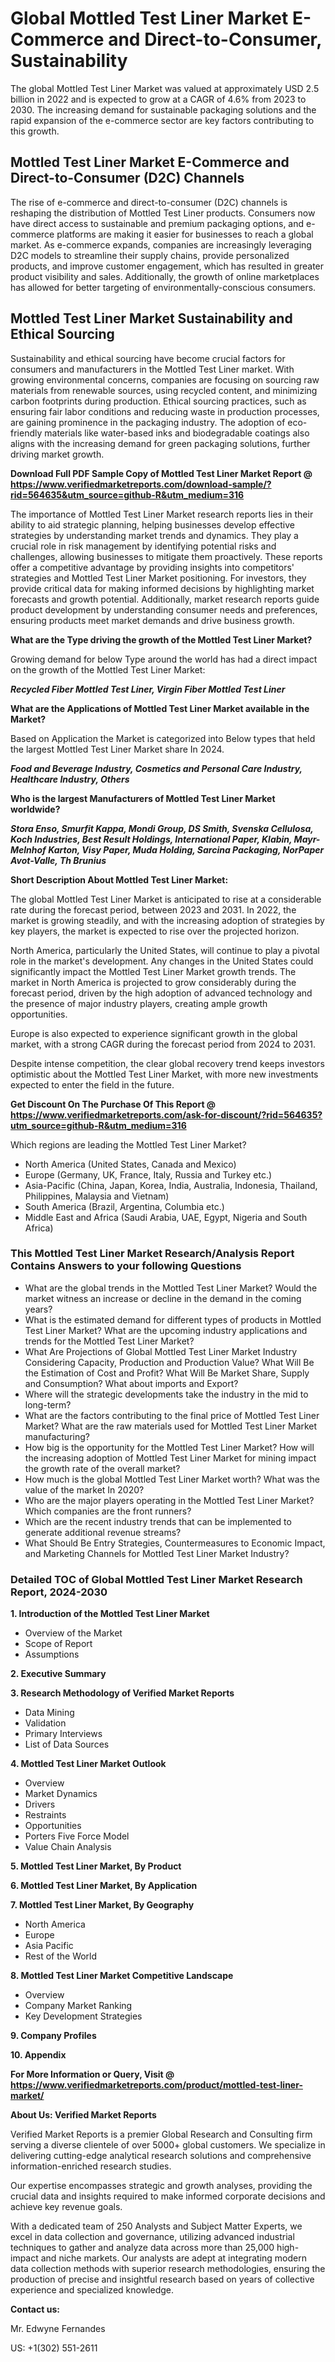 <h1>Global Mottled Test Liner Market E-Commerce and Direct-to-Consumer, Sustainability</h1><p class=""><p>The global Mottled Test Liner Market was valued at approximately USD 2.5 billion in 2022 and is expected to grow at a CAGR of 4.6% from 2023 to 2030. The increasing demand for sustainable packaging solutions and the rapid expansion of the e-commerce sector are key factors contributing to this growth.</p><h2>Mottled Test Liner Market E-Commerce and Direct-to-Consumer (D2C) Channels</h2><p>The rise of e-commerce and direct-to-consumer (D2C) channels is reshaping the distribution of Mottled Test Liner products. Consumers now have direct access to sustainable and premium packaging options, and e-commerce platforms are making it easier for businesses to reach a global market. As e-commerce expands, companies are increasingly leveraging D2C models to streamline their supply chains, provide personalized products, and improve customer engagement, which has resulted in greater product visibility and sales. Additionally, the growth of online marketplaces has allowed for better targeting of environmentally-conscious consumers.</p><h2>Mottled Test Liner Market Sustainability and Ethical Sourcing</h2><p>Sustainability and ethical sourcing have become crucial factors for consumers and manufacturers in the Mottled Test Liner market. With growing environmental concerns, companies are focusing on sourcing raw materials from renewable sources, using recycled content, and minimizing carbon footprints during production. Ethical sourcing practices, such as ensuring fair labor conditions and reducing waste in production processes, are gaining prominence in the packaging industry. The adoption of eco-friendly materials like water-based inks and biodegradable coatings also aligns with the increasing demand for green packaging solutions, further driving market growth.</p></p><p class=""><strong>Download Full PDF Sample Copy of Mottled Test Liner Market Report @ <a href="https://www.verifiedmarketreports.com/download-sample/?rid=564635&utm_source=github-R&utm_medium=316" target="_blank">https://www.verifiedmarketreports.com/download-sample/?rid=564635&utm_source=github-R&utm_medium=316</a></strong></p><p>The importance of&nbsp;Mottled Test Liner Market research reports lies in their ability to aid strategic planning, helping businesses develop effective strategies by understanding market trends and dynamics. They play a crucial role in risk management by identifying potential risks and challenges, allowing businesses to mitigate them proactively. These reports offer a competitive advantage by providing insights into competitors' strategies and Mottled Test Liner Market positioning. For investors, they provide critical data for making informed decisions by highlighting market forecasts and growth potential. Additionally, market research reports guide product development by understanding consumer needs and preferences, ensuring products meet market demands and drive business growth.</p><p><strong>What are the&nbsp;Type driving the growth of the Mottled Test Liner Market?</strong></p><p id="" class="">Growing demand for below Type around the world has had a direct impact on the growth of the Mottled Test Liner Market:</p><p class=""><em><strong>Recycled Fiber Mottled Test Liner, Virgin Fiber Mottled Test Liner</strong></em></p><p class=""><strong>What are the&nbsp;Applications&nbsp;of Mottled Test Liner Market available in the Market?</strong></p><p id="" class="">Based on Application the Market is categorized into Below types that held the largest Mottled Test Liner Market share In 2024.</p><p class=""><em><strong>Food and Beverage Industry, Cosmetics and Personal Care Industry, Healthcare Industry, Others</strong></em></p><p class=""><strong>Who is the largest Manufacturers of Mottled Test Liner Market worldwide?</strong></p><p><em><strong>Stora Enso, Smurfit Kappa, Mondi Group, DS Smith, Svenska Cellulosa, Koch Industries, Best Result Holdings, International Paper, Klabin, Mayr-Melnhof Karton, Visy Paper, Muda Holding, Sarcina Packaging, NorPaper Avot-Valle, Th Brunius</strong></em></p><p id="" class=""><strong>Short Description About Mottled Test Liner Market:</strong></p><p>The global Mottled Test Liner Market is anticipated to rise at a considerable rate during the forecast period, between 2023 and 2031. In 2022, the market is growing steadily, and with the increasing adoption of strategies by key players, the market is expected to rise over the projected horizon.</p><p>North America, particularly the United States, will continue to play a pivotal role in the market's development. Any changes in the United States could significantly impact the Mottled Test Liner Market growth trends. The market in North America is projected to grow considerably during the forecast period, driven by the high adoption of advanced technology and the presence of major industry players, creating ample growth opportunities.</p><p>Europe is also expected to experience significant growth in the global market, with a strong CAGR during the forecast period from 2024 to 2031.</p><p>Despite intense competition, the clear global recovery trend keeps investors optimistic about the Mottled Test Liner Market, with more new investments expected to enter the field in the future.</p><p id="" class=""><strong>Get Discount On The Purchase Of This Report @ <a href="https://www.verifiedmarketreports.com/ask-for-discount/?rid=564635?utm_source=github-R&utm_medium=316" target="_blank">https://www.verifiedmarketreports.com/ask-for-discount/?rid=564635?utm_source=github-R&utm_medium=316</a></strong></p><p class="">Which regions are leading the Mottled Test Liner Market?</p><ul><li>North America (United States, Canada and Mexico)</li><li>Europe (Germany, UK, France, Italy, Russia and Turkey etc.)</li><li>Asia-Pacific (China, Japan, Korea, India, Australia, Indonesia, Thailand, Philippines, Malaysia and Vietnam)</li><li>South America (Brazil, Argentina, Columbia etc.)</li><li>Middle East and Africa (Saudi Arabia, UAE, Egypt, Nigeria and South Africa)</li></ul><h3 id="" class="">This Mottled Test Liner Market Research/Analysis Report Contains Answers to your following Questions</h3><ul><li>What are the global trends in the Mottled Test Liner Market? Would the market witness an increase or decline in the demand in the coming years?</li><li>What is the estimated demand for different types of products in Mottled Test Liner Market? What are the upcoming industry applications and trends for the Mottled Test Liner Market?</li><li>What Are Projections of Global Mottled Test Liner Market Industry Considering Capacity, Production and Production Value? What Will Be the Estimation of Cost and Profit? What Will Be Market Share, Supply and Consumption? What about imports and Export?</li><li>Where will the strategic developments take the industry in the mid to long-term?</li><li>What are the factors contributing to the final price of Mottled Test Liner Market? What are the raw materials used for Mottled Test Liner Market manufacturing?</li><li>How big is the opportunity for the Mottled Test Liner Market? How will the increasing adoption of Mottled Test Liner Market for mining impact the growth rate of the overall market?</li><li>How much is the global Mottled Test Liner Market worth? What was the value of the market In 2020?</li><li>Who are the major players operating in the Mottled Test Liner Market? Which companies are the front runners?</li><li>Which are the recent industry trends that can be implemented to generate additional revenue streams?</li><li>What Should Be Entry Strategies, Countermeasures to Economic Impact, and Marketing Channels for Mottled Test Liner Market Industry?</li></ul><h3 id="" class="">Detailed TOC of Global Mottled Test Liner Market Research Report, 2024-2030</h3><p id="" class=""><strong>1. Introduction of the Mottled Test Liner Market</strong></p><ul><li>Overview of the Market</li><li>Scope of Report</li><li>Assumptions</li></ul><p id="" class=""><strong>2. Executive Summary</strong></p><p id="" class=""><strong>3. Research Methodology of Verified Market Reports</strong></p><ul><li>Data Mining</li><li>Validation</li><li>Primary Interviews</li><li>List of Data Sources</li></ul><p id="" class=""><strong>4. Mottled Test Liner Market Outlook</strong></p><ul><li>Overview</li><li>Market Dynamics</li><li>Drivers</li><li>Restraints</li><li>Opportunities</li><li>Porters Five Force Model</li><li>Value Chain Analysis</li></ul><p id="" class=""><strong>5. Mottled Test Liner Market, By Product</strong></p><p id="" class=""><strong>6. Mottled Test Liner Market, By Application</strong></p><p id="" class=""><strong>7. Mottled Test Liner Market, By Geography</strong></p><ul><li>North America</li><li>Europe</li><li>Asia Pacific</li><li>Rest of the World</li></ul><p id="" class=""><strong>8. Mottled Test Liner Market Competitive Landscape</strong></p><ul><li>Overview</li><li>Company Market Ranking</li><li>Key Development Strategies</li></ul><p id="" class=""><strong>9. Company Profiles</strong></p><p id="" class=""><strong>10. Appendix</strong></p><p id="" class=""><strong>For More Information or Query, Visit @ <a href="https://www.verifiedmarketreports.com/product/mottled-test-liner-market/" target="_blank">https://www.verifiedmarketreports.com/product/mottled-test-liner-market/</a></strong></p><p id="" class=""><strong>About Us: Verified Market Reports</strong></p><p id="" class="">Verified Market Reports is a premier Global Research and Consulting firm serving a diverse clientele of over 5000+ global customers. We specialize in delivering cutting-edge analytical research solutions and comprehensive information-enriched research studies.</p><p id="" class="">Our expertise encompasses strategic and growth analyses, providing the crucial data and insights required to make informed corporate decisions and achieve key revenue goals.</p><p id="" class="">With a dedicated team of 250 Analysts and Subject Matter Experts, we excel in data collection and governance, utilizing advanced industrial techniques to gather and analyze data across more than 25,000 high-impact and niche markets. Our analysts are adept at integrating modern data collection methods with superior research methodologies, ensuring the production of precise and insightful research based on years of collective experience and specialized knowledge.</p><p id="" class=""><strong>Contact us:</strong></p><p id="" class="">Mr. Edwyne Fernandes</p><p id="" class="">US: +1(302) 551-2611</p>